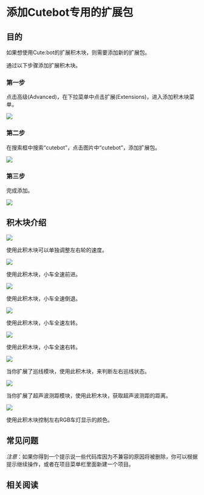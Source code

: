 ﻿---
sidebar_position: 2
sidebar_label: 添加Cutebot专用的扩展包
---

# 添加Cutebot专用的扩展包

## 目的

如果想使用Cute:bot的扩展积木块，则需要添加新的扩展包。

通过以下步骤添加扩展积木块。

### 第一步

点击高级(Advanced)，在下拉菜单中点击扩展(Extensions)，进入添加积木块菜单。

![](https://wiki-media-ef.oss-cn-hongkong.aliyuncs.com//images/cutebot-pk-1.png)

### 第二步

在搜索框中搜索“cutebot”，点击图片中“cutebot”，添加扩展包。

![](https://wiki-media-ef.oss-cn-hongkong.aliyuncs.com//images/cutebot-pk-11.png)

### 第三步

完成添加。

![](https://wiki-media-ef.oss-cn-hongkong.aliyuncs.com//images/cutebot-pk-2.png)

## 积木块介绍


![](https://wiki-media-ef.oss-cn-hongkong.aliyuncs.com//images/cutebot-pk-3.png)

使用此积木块可以单独调整左右轮的速度。



![](https://wiki-media-ef.oss-cn-hongkong.aliyuncs.com//images/cutebot-pk-4.png)

使用此积木块，小车全速前进。



![](https://wiki-media-ef.oss-cn-hongkong.aliyuncs.com//images/cutebot-pk-5.png)

使用此积木块，小车全速倒退。


![](https://wiki-media-ef.oss-cn-hongkong.aliyuncs.com//images/cutebot-pk-6.png)

使用此积木块，小车全速左转。


![](https://wiki-media-ef.oss-cn-hongkong.aliyuncs.com//images/cutebot-pk-7.png)

使用此积木块，小车全速右转。


![](https://wiki-media-ef.oss-cn-hongkong.aliyuncs.com//images/cutebot-pk-8.png)

当你扩展了巡线模块，使用此积木块，来判断左右巡线状态。


![](https://wiki-media-ef.oss-cn-hongkong.aliyuncs.com//images/cutebot-pk-9.png)

当你扩展了超声波测距模块，使用此积木块，获取超声波测距的距离。


![](https://wiki-media-ef.oss-cn-hongkong.aliyuncs.com//images/cutebot-pk-10.png)

使用此积木块控制左右RGB车灯显示的颜色。


## 常见问题

*注意*：如果你得到一个提示说一些代码库因为不兼容的原因将被删除，你可以根据提示继续操作，或者在项目菜单栏里面新建一个项目。

## 相关阅读
